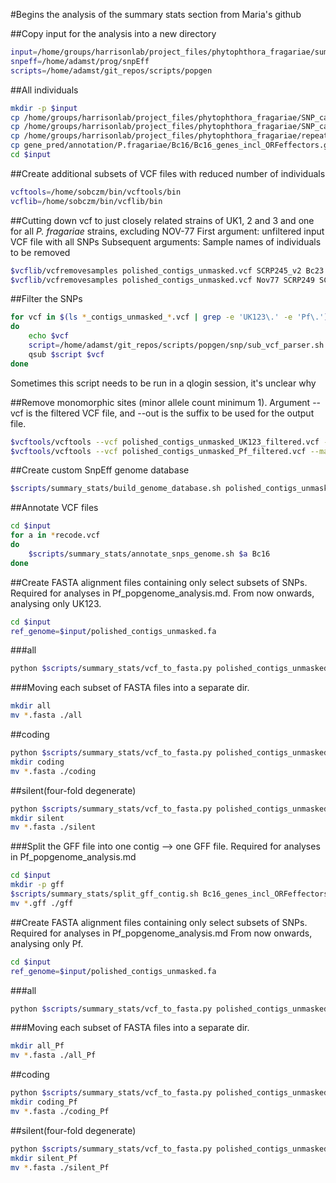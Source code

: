 #Begins the analysis of the summary stats section from Maria's github

##Copy input for the analysis into a new directory

```bash
input=/home/groups/harrisonlab/project_files/phytophthora_fragariae/summary_stats
snpeff=/home/adamst/prog/snpEff
scripts=/home/adamst/git_repos/scripts/popgen
```

##All individuals

```bash
mkdir -p $input
cp /home/groups/harrisonlab/project_files/phytophthora_fragariae/SNP_calling/polished_contigs_unmasked.vcf $input
cp /home/groups/harrisonlab/project_files/phytophthora_fragariae/SNP_calling/polished_contigs_unmasked_filtered.vcf $input
cp /home/groups/harrisonlab/project_files/phytophthora_fragariae/repeat_masked/quiver_results/polished/filtered_contigs_repmask/polished_contigs_unmasked.fa $input
cp gene_pred/annotation/P.fragariae/Bc16/Bc16_genes_incl_ORFeffectors.gff3 $input
cd $input
```

##Create additional subsets of VCF files with reduced number of individuals

```bash
vcftools=/home/sobczm/bin/vcftools/bin
vcflib=/home/sobczm/bin/vcflib/bin
```

##Cutting down vcf to just closely related strains of UK1, 2 and 3 and one for all *P. fragariae* strains, excluding NOV-77
First argument: unfiltered input VCF file with all SNPs
Subsequent arguments: Sample names of individuals to be removed

```bash
$vcflib/vcfremovesamples polished_contigs_unmasked.vcf SCRP245_v2 Bc23 ONT3 Nov77 SCRP249 SCRP324 SCRP333 > polished_contigs_unmasked_UK123.vcf
$vcflib/vcfremovesamples polished_contigs_unmasked.vcf Nov77 SCRP249 SCRP324 SCRP333 > polished_contigs_unmasked_Pf.vcf
```

##Filter the SNPs

```bash
for vcf in $(ls *_contigs_unmasked_*.vcf | grep -e 'UK123\.' -e 'Pf\.')
do
    echo $vcf
    script=/home/adamst/git_repos/scripts/popgen/snp/sub_vcf_parser.sh
    qsub $script $vcf
done
```

Sometimes this script needs to be run in a qlogin session, it's unclear why

##Remove monomorphic sites (minor allele count minimum 1). Argument --vcf is the filtered VCF file, and --out is the suffix to be used for the output file.

```bash
$vcftools/vcftools --vcf polished_contigs_unmasked_UK123_filtered.vcf --mac 1 --recode --out polished_contigs_unmasked_UK123_filtered
$vcftools/vcftools --vcf polished_contigs_unmasked_Pf_filtered.vcf --mac 1 --recode --out polished_contigs_unmasked_Pf_filtered
```

##Create custom SnpEff genome database

```bash
$scripts/summary_stats/build_genome_database.sh polished_contigs_unmasked.fa Bc16_genes_incl_ORFeffectors.gff3 Bc16
```

##Annotate VCF files

```bash
cd $input
for a in *recode.vcf
do
    $scripts/summary_stats/annotate_snps_genome.sh $a Bc16
done
```

##Create FASTA alignment files containing only select subsets of SNPs. Required for analyses in Pf_popgenome_analysis.md. From now onwards, analysing only UK123.

```bash
cd $input
ref_genome=$input/polished_contigs_unmasked.fa
```

###all

```bash
python $scripts/summary_stats/vcf_to_fasta.py polished_contigs_unmasked_UK123_filtered.recode_annotated.vcf $ref_genome 2
```

###Moving each subset of FASTA files into a separate dir.

```bash
mkdir all
mv *.fasta ./all
```

##coding

```bash
python $scripts/summary_stats/vcf_to_fasta.py polished_contigs_unmasked_UK123_filtered.recode_coding.vcf $ref_genome 2
mkdir coding
mv *.fasta ./coding
```

##silent(four-fold degenerate)

```bash
python $scripts/summary_stats/vcf_to_fasta.py polished_contigs_unmasked_UK123_filtered.recode_syn_4fd.vcf $ref_genome 2
mkdir silent
mv *.fasta ./silent
```

###Split the GFF file into one contig --> one GFF file. Required for analyses in Pf_popgenome_analysis.md

```bash
cd $input
mkdir -p gff
$scripts/summary_stats/split_gff_contig.sh Bc16_genes_incl_ORFeffectors.gff3
mv *.gff ./gff
```

##Create FASTA alignment files containing only select subsets of SNPs. Required for analyses in Pf_popgenome_analysis.md From now onwards, analysing only Pf.

```bash
cd $input
ref_genome=$input/polished_contigs_unmasked.fa
```

###all

```bash
python $scripts/summary_stats/vcf_to_fasta.py polished_contigs_unmasked_Pf_filtered.recode_annotated.vcf $ref_genome 2
```

###Moving each subset of FASTA files into a separate dir.

```bash
mkdir all_Pf
mv *.fasta ./all_Pf
```

##coding

```bash
python $scripts/summary_stats/vcf_to_fasta.py polished_contigs_unmasked_Pf_filtered.recode_coding.vcf $ref_genome 2
mkdir coding_Pf
mv *.fasta ./coding_Pf
```

##silent(four-fold degenerate)

```bash
python $scripts/summary_stats/vcf_to_fasta.py polished_contigs_unmasked_Pf_filtered.recode_syn_4fd.vcf $ref_genome 2
mkdir silent_Pf
mv *.fasta ./silent_Pf
```
